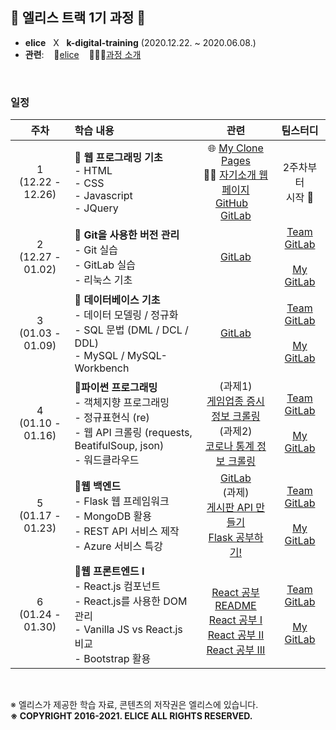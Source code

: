 ## 🐇 엘리스 트랙 1기 과정 🐇

- **elice** &nbsp; X &nbsp; **k-digital-training**  (2020.12.22. ~ 2020.06.08.)
- **관련**: &nbsp;&nbsp; 🐇[elice](https://elice.io/) &nbsp;&nbsp; 🏃🏻‍♂️[과정 소개](https://elicetrack.oopy.io/) 

<br/>

### 일정

|          주차          | 학습 내용                                                    |                             관련                             |                           팀스터디                           |
| :--------------------: | :----------------------------------------------------------- | :----------------------------------------------------------: | :----------------------------------------------------------: |
| 1<br />(12.22 - 12.26) | 🚩 **웹 프로그래밍 기초** <br /> - HTML <br />- CSS <br />- Javascript<br />- JQuery | 🌐 [My Clone Pages](http://bky373.kdt-gitlab.elice.io/clone-pages/index.html) <br /> 🙋‍♂️ [자기소개 웹페이지](http://bky373.kdt-gitlab.elice.io/about-me/) <br /> [GitHub](https://github.com/bky373/clone-pages)&nbsp;&nbsp;&nbsp; [GitLab](https://kdt-gitlab.elice.io/bky373/clone-pages) |                    2주차부터<br />시작 🤗                     |
| 2<br />(12.27 - 01.02) | 🚩 **Git을 사용한 버전 관리** <br />- Git 실습<br />- GitLab 실습 <br />- 리눅스 기초 |  [GitLab](https://kdt-gitlab.elice.io/bky373/test-project)   | [Team GitLab](https://kdt-gitlab.elice.io/soomin/algorithm_3/-/tree/master/week-02)<br /><br />[My GitLab](https://kdt-gitlab.elice.io/bky373/algorithm-study) |
| 3<br />(01.03 - 01.09) | 🚩 **데이터베이스 기초**<br /> - 데이터 모델링 / 정규화<br /> - SQL 문법 (DML / DCL / DDL)<br /> - MySQL / MySQL-Workbench | [GitLab](https://kdt-gitlab.elice.io/bky373/elice-track-1st) | [Team GitLab](https://kdt-gitlab.elice.io/soomin/algorithm_3/-/tree/master/week-03)<br /><br />[My GitLab](https://kdt-gitlab.elice.io/bky373/algorithm-study) |
| 4<br />(01.10 - 01.16) | 🚩**파이썬 프로그래밍**<br />- 객체지향 프로그래밍<br />- 정규표현식 (re)<br />- 웹 API 크롤링 (requests, BeatifulSoup, json)<br />- 워드클라우드 | (과제1) <br />[게임업종 증시 정보 크롤링](https://kdt-gitlab.elice.io/bky373/elice-track-1st/-/blob/master/lectures/week-04/assignments_venv/crawling_stock_stats.py)<br />(과제2)  <br />[코로나 통계 정보 크롤링](https://kdt-gitlab.elice.io/bky373/elice-track-1st/-/blob/master/lectures/week-04/assignments_venv/crawling_corona_stats.py) | [Team GitLab](https://kdt-gitlab.elice.io/soomin/algorithm_3/-/tree/master/week-04)<br /><br />[My GitLab](https://kdt-gitlab.elice.io/bky373/algorithm-study) |
| 5<br />(01.17 - 01.23) | 🚩**웹 백엔드**<br />- Flask 웹 프레임워크<br />- MongoDB 활용<br />- REST API 서비스 제작<br />- Azure 서비스 특강<br /> | [GitLab](https://kdt-gitlab.elice.io/bky373/elice_flask_board_prac)<br />(과제)<br />[게시판 API 만들기](https://kdt-gitlab.elice.io/bky373/com-ma-board)<br />[Flask 공부하기!](https://kdt-gitlab.elice.io/bky373/flask-prac) | [Team GitLab](https://kdt-gitlab.elice.io/soomin/algorithm_3/-/tree/5th_borahm/week-05)<br /><br />[My GitLab](https://kdt-gitlab.elice.io/bky373/algorithm-study) |
| 6<br />(01.24 - 01.30) | 🚩**웹 프론트엔드 I**<br />- React.js 컴포넌트<br />- React.js를 사용한 DOM 관리<br />- Vanilla JS vs React.js 비교<br />- Bootstrap 활용 | <br />[React 공부 README](https://kdt-gitlab.elice.io/bky373/elice-track-1st/-/blob/master/week-06/README.md)<br />[React 공부 I](https://kdt-gitlab.elice.io/bky373/elice-track-1st/-/blob/master/week-06/react-basic-01/reactapp/src/index.js)<br />[React 공부 II](https://kdt-gitlab.elice.io/bky373/elice-track-1st/-/blob/master/week-06/react-basic-02/reactapp02/src/index.js)<br />[React 공부 III](https://kdt-gitlab.elice.io/bky373/elice-track-1st/-/blob/master/week-06/react-basic-03/reactapp03/src/index.js) | [Team GitLab](https://kdt-gitlab.elice.io/soomin/algorithm_3/-/tree/master/week-06)<br /><br />[My GitLab](https://kdt-gitlab.elice.io/bky373/algorithm-study) |










<br/>

※ 엘리스가 제공한 학습 자료, 콘텐츠의 저작권은 엘리스에 있습니다. <br>
**※ COPYRIGHT 2016-2021. ELICE ALL RIGHTS RESERVED.**